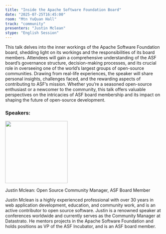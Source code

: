 ```yaml
---
title: "Inside the Apache Software Foundation Board"
date: "2025-07-25T16:45:00"
room: "Mtn YuQuan Hall"
track: "community"
presenters: "Justin Mclean"
stype: "English Session"
---
```


This talk delves into the inner workings of the Apache Software Foundation board, shedding light on its workings and the responsibilities of its board members. Attendees will gain a comprehensive understanding of the ASF board’s governance structure, decision-making processes, and its crucial role in overseeing one of the world’s largest groups of open-source communities. Drawing from real-life experiences, the speaker will share personal insights, challenges faced, and the rewarding aspects of contributing to ASF’s mission. Whether you’re a seasoned open-source enthusiast or a newcomer to the community, this talk offers valuable perspectives on the intricacies of ASF board membership and its impact on shaping the future of open-source development.

### Speakers:


<img src="https://sessionize.com/image/f7f9-400o400o1-psgL8jgznDsATwZF9JLL66.jpg" width="200" /><br/>

Justin Mclean: Open Source Community Manager, ASF Board Member

Justin Mclean is a highly experienced professional with over 30 years in web application development, education, and community work, and is an active contributor to open source software. Justin is a renowned speaker at conferences worldwide and currently serves as the Community Manager at Datastrato. He mentors projects in the Apache Software Foundation and holds positions as VP of the ASF Incubator, and is an ASF board member.